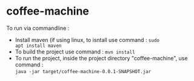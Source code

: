 # coffee-machine

To run via commandline :

+ Install maven (if using linux, to isntall use command : 
  <code>sudo apt install maven</code>
+ To build the project use command : 
  <code>mvn install</code>
+ To run the project, inside the project directory "coffee-machine", use command :  
  <code>java -jar target/coffee-machine-0.0.1-SNAPSHOT.jar</code>
